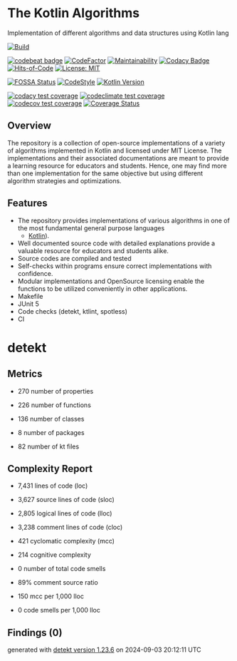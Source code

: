 # The Kotlin Algorithms

Implementation of different algorithms and data structures using Kotlin lang

[![Build](https://github.com/ashtanko/the-algorithms/actions/workflows/ci.yml/badge.svg)](https://github.com/ashtanko/the-algorithms/actions/workflows/ci.yml)

[![codebeat badge](https://codebeat.co/badges/f80b1c3d-d24b-4abb-b39c-b891c3b5c612)](https://codebeat.co/projects/github-com-ashtanko-the-algorithms-main)
[![CodeFactor](https://www.codefactor.io/repository/github/ashtanko/the-algorithms/badge)](https://www.codefactor.io/repository/github/ashtanko/the-algorithms)
[![Maintainability](https://api.codeclimate.com/v1/badges/1a2a2ecaee3023a36b87/maintainability)](https://codeclimate.com/github/ashtanko/the-algorithms/maintainability)
[![Codacy Badge](https://app.codacy.com/project/badge/Grade/3eecbb4a701d426eb5d1d2dcbb9d7679)](https://app.codacy.com/gh/ashtanko/the-algorithms/dashboard?utm_source=gh&utm_medium=referral&utm_content=&utm_campaign=Badge_grade)
[![Hits-of-Code](https://hitsofcode.com/github/ashtanko/the-algorithms?branch=main&label=Hits-of-Code)](https://hitsofcode.com/github/ashtanko/the-algorithms/view?branch=main&label=Hits-of-Code)
[![License: MIT](https://img.shields.io/badge/License-MIT-yellow.svg)](https://github.com/ashtanko/the-algorithms/blob/main/LICENSE)

[![FOSSA Status](https://app.fossa.com/api/projects/git%2Bgithub.com%2Fashtanko%2Fthe-algorithms.svg?type=shield)](https://app.fossa.com/projects/git%2Bgithub.com%2Fashtanko%2Fthe-algorithms?ref=badge_shield)
[![CodeStyle](https://img.shields.io/badge/code%20style-%E2%9D%A4-FF4081.svg)](https://ktlint.github.io/)
[![Kotlin Version](https://img.shields.io/badge/kotlin-1.9.21-blue.svg)](http://kotlinlang.org/)

[![codacy test coverage](https://app.codacy.com/project/badge/Coverage/3eecbb4a701d426eb5d1d2dcbb9d7679)](https://app.codacy.com/gh/ashtanko/the-algorithms/dashboard?utm_source=gh&utm_medium=referral&utm_content=&utm_campaign=Badge_coverage)
[![codeclimate test coverage](https://api.codeclimate.com/v1/badges/1a2a2ecaee3023a36b87/test_coverage)](https://codeclimate.com/github/ashtanko/the-algorithms/test_coverage)
[![codecov test coverage](https://codecov.io/gh/ashtanko/the-algorithms/branch/main/graph/badge.svg?token=6vzgrCAl5c)](https://codecov.io/gh/ashtanko/the-algorithms)
[![Coverage Status](https://coveralls.io/repos/github/ashtanko/the-algorithms/badge.svg?branch=main)](https://coveralls.io/github/ashtanko/the-algorithms?branch=main)

## Overview

The repository is a collection of open-source implementations of a variety of algorithms implemented in Kotlin and
licensed under MIT License.
The implementations and their associated documentations are meant to provide a learning resource for educators and
students.
Hence, one may find more than one implementation for the same objective but using different algorithm strategies and
optimizations.

## Features

* The repository provides implementations of various algorithms in one of the most fundamental general purpose languages
  - [Kotlin](https://kotlinlang.org/)).
* Well documented source code with detailed explanations provide a valuable resource for educators and students alike.
* Source codes are compiled and tested
* Self-checks within programs ensure correct implementations with confidence.
* Modular implementations and OpenSource licensing enable the functions to be utilized conveniently in other
  applications.
* Makefile
* JUnit 5
* Code checks (detekt, ktlint, spotless)
* CI
# detekt

## Metrics

* 270 number of properties

* 226 number of functions

* 136 number of classes

* 8 number of packages

* 82 number of kt files

## Complexity Report

* 7,431 lines of code (loc)

* 3,627 source lines of code (sloc)

* 2,805 logical lines of code (lloc)

* 3,238 comment lines of code (cloc)

* 421 cyclomatic complexity (mcc)

* 214 cognitive complexity

* 0 number of total code smells

* 89% comment source ratio

* 150 mcc per 1,000 lloc

* 0 code smells per 1,000 lloc

## Findings (0)

generated with [detekt version 1.23.6](https://detekt.dev/) on 2024-09-03 20:12:11 UTC
